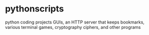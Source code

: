 # pythonscripts
python coding projects
GUIs, an HTTP server that keeps bookmarks, various terminal games, cryptography ciphers, and other programs
